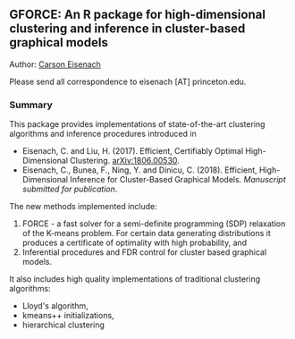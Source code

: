 ## GFORCE: An R package for high-dimensional clustering and inference in cluster-based graphical models

Author: [Carson Eisenach](http://princeton.edu/~eisenach)

Please send all correspondence to eisenach [AT] princeton.edu.

### Summary
This package provides implementations of state-of-the-art clustering algorithms and inference procedures introduced in
 - Eisenach, C. and Liu, H. (2017). Efficient, Certifiably Optimal High-Dimensional Clustering. [arXiv:1806.00530](https://arxiv.org/abs/1806.00530).
 - Eisenach, C., Bunea, F., Ning, Y. and Dinicu, C. (2018). Efficient, High-Dimensional Inference for Cluster-Based Graphical Models. *Manuscript submitted for publication*.

The new methods implemented include:
 1. FORCE - a fast solver for a semi-definite programming (SDP) relaxation of the K-means problem. For certain data generating distributions it produces a certificate of optimality with high probability, and
 2. Inferential procedures and FDR control for cluster based graphical models.

It also includes high quality implementations of traditional clustering algorithms:
 - Lloyd's algorithm,
 - kmeans++ initializations,
 - hierarchical clustering